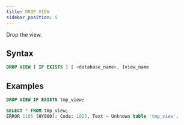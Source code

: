 ```yaml
---
title: DROP VIEW
sidebar_position: 5
---
```


Drop the view.

## Syntax

```sql
DROP VIEW [ IF EXISTS ] [ <database_name>. ]view_name
```

## Examples

```sql
DROP VIEW IF EXISTS tmp_view;

SELECT * FROM tmp_view;
ERROR 1105 (HY000): Code: 1025, Text = Unknown table 'tmp_view'.
```